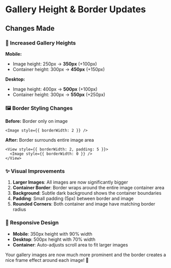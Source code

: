 # Gallery Height & Border Updates

## Changes Made

### 📏 **Increased Gallery Heights**

**Mobile:**

- Image height: 250px → **350px** (+100px)
- Container height: 300px → **450px** (+150px)

**Desktop:**

- Image height: 400px → **500px** (+100px)
- Container height: 300px → **550px** (+250px)

### 🖼️ **Border Styling Changes**

**Before:** Border only on image

```tsx
<Image style={{ borderWidth: 2 }} />
```

**After:** Border surrounds entire image area

```tsx
<View style={{ borderWidth: 2, padding: 5 }}>
  <Image style={{ borderWidth: 0 }} />
</View>
```

### ✨ **Visual Improvements**

1. **Larger Images**: All images are now significantly bigger
2. **Container Border**: Border wraps around the entire image container area
3. **Background**: Subtle dark background shows the container boundaries
4. **Padding**: Small padding (5px) between border and image
5. **Rounded Corners**: Both container and image have matching border radius

### 📱 **Responsive Design**

- **Mobile**: 350px height with 90% width
- **Desktop**: 500px height with 70% width
- **Container**: Auto-adjusts scroll area to fit larger images

Your gallery images are now much more prominent and the border creates a nice frame effect around each image! 🎨
